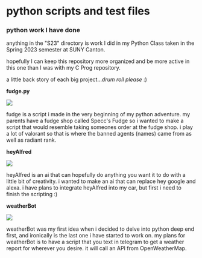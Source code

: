 # python scripts and test files
### python work I have done

 anything in the "S23" directory is work I did in my Python Class taken in the Spring 2023 semester at SUNY Canton.
 
 hopefully I can keep this repository more organized and be more active in this one than I was with my C Prog repository.

 a little back story of each big project...*drum roll please* :)
 
 **fudge.py**

 <a href="https://github.com/rightrice/pythonStuff/blob/main/fudge.py">
    <img src="https://img.shields.io/badge/py-Fudge-orange?style=flat-square">
</a> 

fudge is a script i made in the very beginning of my python adventure. my parents have a fudge shop called Specc's Fudge so i wanted to make a script that would resemble taking someones order at the fudge shop. i play a lot of valorant so that is where the banned agents (names) came from as well as radiant rank.

**heyAlfred**

<a href="https://github.com/rightrice/pythonStuff/tree/main/heyAlfred">
    <img src="https://img.shields.io/badge/py-heyAlfred-orange?style=flat-square">
</a> 

heyAlfred is an ai that can hopefully do anything you want it to do with a little bit of creativity. i wanted to make an ai that can replace hey google and alexa. i have plans to integrate heyAlfred into my car, but first i need to finish the scripting :)

**weatherBot**

<a href="https://github.com/rightrice/weatherBot">
    <img src="https://img.shields.io/badge/py-weatherBot-orange?style=flat-square">
</a> 

weatherBot was my first idea when i decided to delve into python deep end first, and ironically is the last one i have started to work on. my plans for weatherBot is to have a script that you text in telegram to get a weather report for wherever you desire. it will call an API from OpenWeatherMap.
